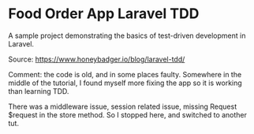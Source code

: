 # Food Order App Laravel TDD

A sample project demonstrating the basics of test-driven development in Laravel.

Source: https://www.honeybadger.io/blog/laravel-tdd/

Comment: the code is old, and in some places faulty. Somewhere in the middle of the
tutorial, I found myself more fixing the app so it is working than learning TDD. 

There was a middleware issue, session related issue, missing Request $request in the store method.
So I stopped here, and switched to another tut.
